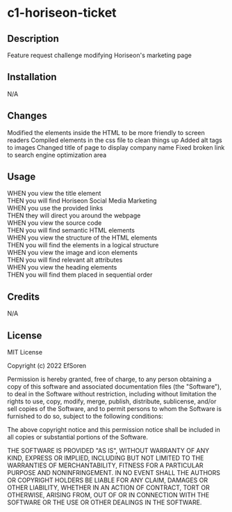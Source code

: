 # c1-horiseon-ticket

## Description
Feature request challenge modifying Horiseon's marketing page 

## Installation
N/A

## Changes 
Modified the elements inside the HTML to be more friendly to screen readers
Compiled elements in the css file to clean things up
Added alt tags to images
Changed title of page to display company name
Fixed broken link to search engine optimization area

## Usage
WHEN you view the title element </br>
THEN you will find Horiseon Social Media Marketing </br>
WHEN you use the provided links </br>
THEN they will direct you around the webpage </br>
WHEN you view the source code </br>
THEN you will find semantic HTML elements </br>
WHEN you view the structure of the HTML elements </br>
THEN you will find the elements in a logical structure </br>
WHEN you view the image and icon elements </br>
THEN you will find relevant alt attributes </br>
WHEN you view the heading elements </br>
THEN you will find them placed in sequential order </br>

## Credits
N/A

## License
MIT License

Copyright (c) 2022 EfSoren

Permission is hereby granted, free of charge, to any person obtaining a copy
of this software and associated documentation files (the "Software"), to deal
in the Software without restriction, including without limitation the rights
to use, copy, modify, merge, publish, distribute, sublicense, and/or sell
copies of the Software, and to permit persons to whom the Software is
furnished to do so, subject to the following conditions:

The above copyright notice and this permission notice shall be included in all
copies or substantial portions of the Software.

THE SOFTWARE IS PROVIDED "AS IS", WITHOUT WARRANTY OF ANY KIND, EXPRESS OR
IMPLIED, INCLUDING BUT NOT LIMITED TO THE WARRANTIES OF MERCHANTABILITY,
FITNESS FOR A PARTICULAR PURPOSE AND NONINFRINGEMENT. IN NO EVENT SHALL THE
AUTHORS OR COPYRIGHT HOLDERS BE LIABLE FOR ANY CLAIM, DAMAGES OR OTHER
LIABILITY, WHETHER IN AN ACTION OF CONTRACT, TORT OR OTHERWISE, ARISING FROM,
OUT OF OR IN CONNECTION WITH THE SOFTWARE OR THE USE OR OTHER DEALINGS IN THE
SOFTWARE.